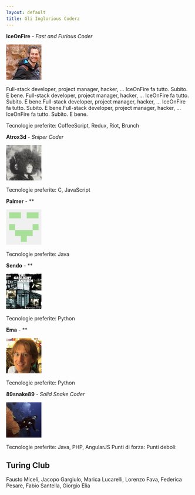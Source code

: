 ```yaml
---
layout: default
title: Gli Inglorious Coderz
---
```


**IceOnFire** - *Fast and Furious Coder*

![IceOnFire](images/avatars/iceonfire.png)

Full-stack developer, project manager, hacker, ... IceOnFire fa tutto. Subito. E bene. Full-stack developer, project manager, hacker, ... IceOnFire fa tutto. Subito. E bene.Full-stack developer, project manager, hacker, ... IceOnFire fa tutto. Subito. E bene.Full-stack developer, project manager, hacker, ... IceOnFire fa tutto. Subito. E bene.

Tecnologie preferite: CoffeeScript, Redux, Riot, Brunch

**Atrox3d** - *Sniper Coder*

![atrox3d](images/avatars/atrox3d.png)

Tecnologie preferite: C, JavaScript

**Palmer** - **

![palmer](images/avatars/palmer.png)

Tecnologie preferite: Java

**Sendo** - **

![sendo](images/avatars/sendo.png)

Tecnologie preferite: Python

**Ema** - **

![ema](images/avatars/ema.png)

Tecnologie preferite: Python

**89snake89** - *Solid Snake Coder*

![89snake89](images/avatars/89snake89.png)

Tecnologie preferite: Java, PHP, AngularJS
Punti di forza:
Punti deboli:

## Turing Club

Fausto Miceli, Jacopo Gargiulo, Marica Lucarelli, Lorenzo Fava, Federica Pesare, Fabio Santella, Giorgio Elia
